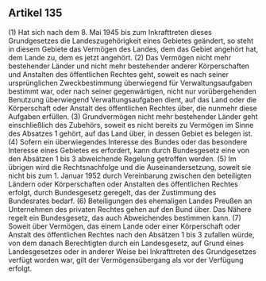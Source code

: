 ## Artikel 135

(1) Hat sich nach dem 8. Mai 1945 bis zum Inkrafttreten dieses Grundgesetzes die Landeszugehörigkeit eines Gebietes geändert, so steht in diesem Gebiete das Vermögen des Landes, dem das Gebiet angehört hat, dem Lande zu, dem es jetzt angehört.
(2) Das Vermögen nicht mehr bestehender Länder und nicht mehr bestehender anderer Körperschaften und Anstalten des öffentlichen Rechtes geht, soweit es nach seiner ursprünglichen Zweckbestimmung überwiegend für Verwaltungsaufgaben bestimmt war, oder nach seiner gegenwärtigen, nicht nur vorübergehenden Benutzung überwiegend Verwaltungsaufgaben dient, auf das Land oder die Körperschaft oder Anstalt des öffentlichen Rechtes über, die nunmehr diese Aufgaben erfüllen.
(3) Grundvermögen nicht mehr bestehender Länder geht einschließlich des Zubehörs, soweit es nicht bereits zu Vermögen im Sinne des Absatzes 1 gehört, auf das Land über, in dessen Gebiet es belegen ist.
(4) Sofern ein überwiegendes Interesse des Bundes oder das besondere Interesse eines Gebietes es erfordert, kann durch Bundesgesetz eine von den Absätzen 1 bis 3 abweichende Regelung getroffen werden.
(5) Im übrigen wird die Rechtsnachfolge und die Auseinandersetzung, soweit sie nicht bis zum 1. Januar 1952 durch Vereinbarung zwischen den beteiligten Ländern oder Körperschaften oder Anstalten des öffentlichen Rechtes erfolgt, durch Bundesgesetz geregelt, das der Zustimmung des Bundesrates bedarf.
(6) Beteiligungen des ehemaligen Landes Preußen an Unternehmen des privaten Rechtes gehen auf den Bund über. Das Nähere regelt ein Bundesgesetz, das auch Abweichendes bestimmen kann.
(7) Soweit über Vermögen, das einem Lande oder einer Körperschaft oder Anstalt des öffentlichen Rechtes nach den Absätzen 1 bis 3 zufallen würde, von dem danach Berechtigten durch ein Landesgesetz, auf Grund eines Landesgesetzes oder in anderer Weise bei Inkrafttreten des Grundgesetzes verfügt worden war, gilt der Vermögensübergang als vor der Verfügung erfolgt.

